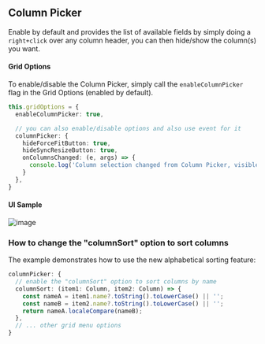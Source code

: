 ## Column Picker
Enable by default and provides the list of available fields by simply doing a `right+click` over any column header, you can then hide/show the column(s) you want. 

#### Grid Options
To enable/disable the Column Picker, simply call the `enableColumnPicker` flag in the Grid Options (enabled by default).

```ts
this.gridOptions = {
  enableColumnPicker: true,

  // you can also enable/disable options and also use event for it
  columnPicker: { 
    hideForceFitButton: true, 
    hideSyncResizeButton: true, 
    onColumnsChanged: (e, args) => { 
      console.log('Column selection changed from Column Picker, visible columns: ', args.visibleColumns); 
    } 
  },
}
```
#### UI Sample
![image](https://user-images.githubusercontent.com/643976/71301681-6cfc3a00-2370-11ea-9c84-be880f345bcd.png)

### How to change the "columnSort" option to sort columns
The example demonstrates how to use the new alphabetical sorting feature:

```typescript
columnPicker: {
  // enable the "columnSort" option to sort columns by name
  columnSort: (item1: Column, item2: Column) => {
    const nameA = item1.name?.toString().toLowerCase() || '';
    const nameB = item2.name?.toString().toLowerCase() || '';
    return nameA.localeCompare(nameB);
  },
  // ... other grid menu options
}
```